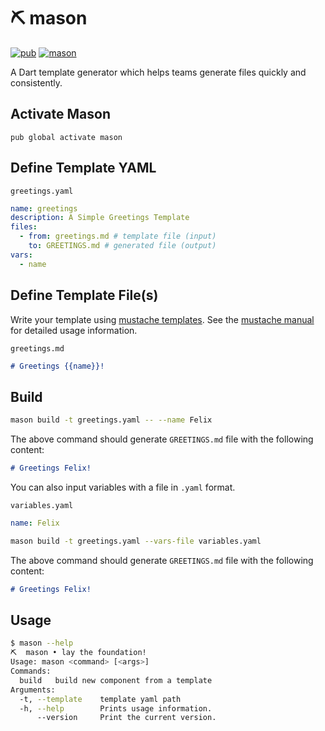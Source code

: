 # ⛏️ mason

[![pub](https://img.shields.io/pub/v/mason.svg)](https://pub.dev/packages/mason)
[![mason](https://github.com/felangel/mason/workflows/mason/badge.svg?branch=master)](https://github.com/felangel/mason/actions)

A Dart template generator which helps teams generate files quickly and consistently.

## Activate Mason

`pub global activate mason`

## Define Template YAML

`greetings.yaml`

```yaml
name: greetings
description: A Simple Greetings Template
files:
  - from: greetings.md # template file (input)
    to: GREETINGS.md # generated file (output)
vars:
  - name
```

## Define Template File(s)

Write your template using [mustache templates](https://mustache.github.io/). See the [mustache manual](http://mustache.github.com/mustache.5.html) for detailed usage information.

`greetings.md`

```md
# Greetings {{name}}!
```

## Build

```sh
mason build -t greetings.yaml -- --name Felix
```

The above command should generate `GREETINGS.md` file with the following content:

```md
# Greetings Felix!
```

You can also input variables with a file in `.yaml` format.

`variables.yaml`

```yaml
name: Felix
```

```sh
mason build -t greetings.yaml --vars-file variables.yaml
```

The above command should generate `GREETINGS.md` file with the following content:

```md
# Greetings Felix!
```

## Usage

```sh
$ mason --help
⛏️  mason • lay the foundation!
Usage: mason <command> [<args>]
Commands:
  build   build new component from a template
Arguments:
  -t, --template    template yaml path
  -h, --help        Prints usage information.
      --version     Print the current version.
```
